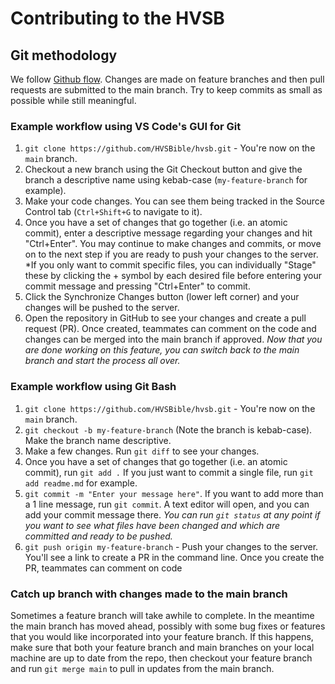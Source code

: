 # Contributing to the HVSB

## Git methodology

We follow [Github flow](https://guides.github.com/introduction/flow/). Changes are made on feature branches and then pull requests are submitted to the main branch. Try to keep commits as small as possible while still meaningful.

### Example workflow using VS Code's GUI for Git

1. `git clone https://github.com/HVSBible/hvsb.git` - You're now on the `main` branch.
2. Checkout a new branch using the Git Checkout button and give the branch a descriptive name using kebab-case (`my-feature-branch` for example).
3. Make your code changes. You can see them being tracked in the Source Control tab (`Ctrl+Shift+G` to navigate to it).
4. Once you have a set of changes that go together (i.e. an atomic commit), enter a descriptive message regarding your changes and hit "Ctrl+Enter". You may continue to make changes and commits, or move on to the next step if you are ready to push your changes to the server. \*If you only want to commit specific files, you can individually "Stage" these by clicking the + symbol by each desired file before entering your commit message and pressing "Ctrl+Enter" to commit.
5. Click the Synchronize Changes button (lower left corner) and your changes will be pushed to the server.
6. Open the repository in GitHub to see your changes and create a pull request (PR). Once created, teammates can comment on the code and changes can be merged into the main branch if approved. _Now that you are done working on this feature, you can switch back to the main branch and start the process all over._

### Example workflow using Git Bash

1. `git clone https://github.com/HVSBible/hvsb.git` - You're now on the `main` branch.
2. `git checkout -b my-feature-branch` (Note the branch is kebab-case). Make the branch name descriptive.
3. Make a few changes. Run `git diff` to see your changes.
4. Once you have a set of changes that go together (i.e. an atomic commit), run `git add .` If you just want to commit a single file, run `git add readme.md` for example.
5. `git commit -m "Enter your message here"`. If you want to add more than a 1 line message, run `git commit`.
   A text editor will open, and you can add your commit message there. _You can run `git status` at any point if you want to see what files have been changed and which are committed and ready to be pushed._
6. `git push origin my-feature-branch` - Push your changes to the server. You'll see a link to create a PR in the command line. Once you create the PR, teammates can comment on code

### Catch up branch with changes made to the main branch

Sometimes a feature branch will take awhile to complete. In the meantime the main branch has moved ahead, possibly with some bug fixes or features that you would like incorporated into your feature branch. If this happens, make sure that both your feature branch and main branches on your local machine are up to date from the repo, then checkout your feature branch and run `git merge main` to pull in updates from the main branch.
